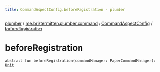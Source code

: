 ```yaml
---
title: CommandAspectConfig.beforeRegistration - plumber
---
```


[plumber](../../index.html) / [me.bristermitten.plumber.command](../index.html) / [CommandAspectConfig](index.html) / [beforeRegistration](./before-registration.html)

# beforeRegistration

`abstract fun beforeRegistration(commandManager: PaperCommandManager): `[`Unit`](https://kotlinlang.org/api/latest/jvm/stdlib/kotlin/-unit/index.html)